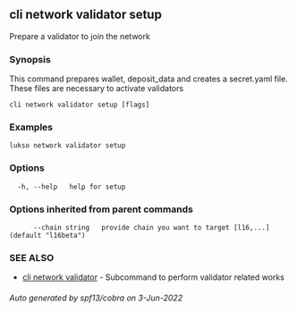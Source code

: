 ## cli network validator setup

Prepare a validator to join the network

### Synopsis

This command prepares wallet, deposit_data and creates a secret.yaml file. These files are necessary to
activate validators

```
cli network validator setup [flags]
```

### Examples

```
lukso network validator setup
```

### Options

```
  -h, --help   help for setup
```

### Options inherited from parent commands

```
      --chain string   provide chain you want to target [l16,...] (default "l16beta")
```

### SEE ALSO

* [cli network validator](cli_network_validator.md)	 - Subcommand to perform validator related works

###### Auto generated by spf13/cobra on 3-Jun-2022
